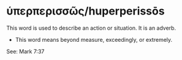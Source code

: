 # ὑπερπερισσῶς/huperperissōs
This word is used to describe an action or situation. It is an adverb.
* This word means beyond measure, exceedingly, or extremely.

See: Mark 7:37
